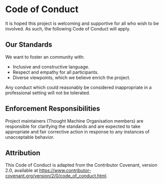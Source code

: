# Code of Conduct

It is hoped this project is welcoming and supportive for all who wish to be involved. As such, the following Code of Conduct will apply.

## Our Standards

We want to foster an community with:
- Inclusive and constructive language.
- Respect and empathy for all participants.
- Diverse viewpoints, which we believe enrich the project.

Any conduct which could reasonably be considered inappropriate in a professional setting will not be tolerated.

## Enforcement Responsibilities

Project maintainers (Thought Machine Organisation members) are responsible for clarifying the standards and are expected to take appropriate and fair corrective action in response to any instances of unacceptable behavior. 
## Attribution
This Code of Conduct is adapted from the Contributor Covenant, version 2.0, available at https://www.contributor-covenant.org/version/2/0/code_of_conduct.html.